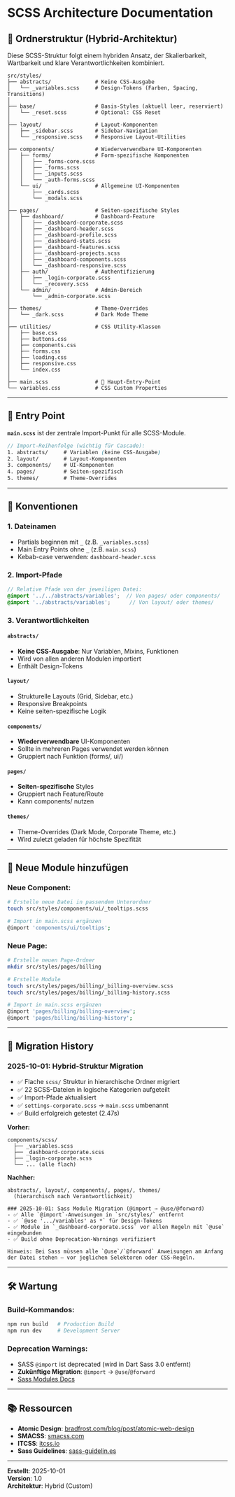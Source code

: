 # SCSS Architecture Documentation

## 📁 Ordnerstruktur (Hybrid-Architektur)

Diese SCSS-Struktur folgt einem hybriden Ansatz, der Skalierbarkeit, Wartbarkeit und klare Verantwortlichkeiten kombiniert.

```
src/styles/
├── abstracts/              # Keine CSS-Ausgabe
│   └── _variables.scss     # Design-Tokens (Farben, Spacing, Transitions)
│
├── base/                   # Basis-Styles (aktuell leer, reserviert)
│   └── _reset.scss         # Optional: CSS Reset
│
├── layout/                 # Layout-Komponenten
│   ├── _sidebar.scss       # Sidebar-Navigation
│   └── _responsive.scss    # Responsive Layout-Utilities
│
├── components/             # Wiederverwendbare UI-Komponenten
│   ├── forms/              # Form-spezifische Komponenten
│   │   ├── _forms-core.scss
│   │   ├── _forms.scss
│   │   ├── _inputs.scss
│   │   └── _auth-forms.scss
│   └── ui/                 # Allgemeine UI-Komponenten
│       ├── _cards.scss
│       └── _modals.scss
│
├── pages/                  # Seiten-spezifische Styles
│   ├── dashboard/          # Dashboard-Feature
│   │   ├── _dashboard-corporate.scss
│   │   ├── _dashboard-header.scss
│   │   ├── _dashboard-profile.scss
│   │   ├── _dashboard-stats.scss
│   │   ├── _dashboard-features.scss
│   │   ├── _dashboard-projects.scss
│   │   ├── _dashboard-components.scss
│   │   └── _dashboard-responsive.scss
│   ├── auth/               # Authentifizierung
│   │   ├── _login-corporate.scss
│   │   └── _recovery.scss
│   └── admin/              # Admin-Bereich
│       └── _admin-corporate.scss
│
├── themes/                 # Theme-Overrides
│   └── _dark.scss          # Dark Mode Theme
│
├── utilities/              # CSS Utility-Klassen
│   ├── base.css
│   ├── buttons.css
│   ├── components.css
│   ├── forms.css
│   ├── loading.css
│   ├── responsive.css
│   └── index.css
│
├── main.scss               # 🎯 Haupt-Entry-Point
└── variables.css           # CSS Custom Properties
```

---

## 🎯 Entry Point

**`main.scss`** ist der zentrale Import-Punkt für alle SCSS-Module.

```scss
// Import-Reihenfolge (wichtig für Cascade):
1. abstracts/     # Variablen (keine CSS-Ausgabe)
2. layout/        # Layout-Komponenten
3. components/    # UI-Komponenten
4. pages/         # Seiten-spezifisch
5. themes/        # Theme-Overrides
```

---

## 📖 Konventionen

### 1. **Dateinamen**
- Partials beginnen mit `_` (z.B. `_variables.scss`)
- Main Entry Points ohne `_` (z.B. `main.scss`)
- Kebab-case verwenden: `dashboard-header.scss`

### 2. **Import-Pfade**
```scss
// Relative Pfade von der jeweiligen Datei:
@import '../../abstracts/variables';  // Von pages/ oder components/
@import '../abstracts/variables';      // Von layout/ oder themes/
```

### 3. **Verantwortlichkeiten**

#### `abstracts/`
- **Keine CSS-Ausgabe**: Nur Variablen, Mixins, Funktionen
- Wird von allen anderen Modulen importiert
- Enthält Design-Tokens

#### `layout/`
- Strukturelle Layouts (Grid, Sidebar, etc.)
- Responsive Breakpoints
- Keine seiten-spezifische Logik

#### `components/`
- **Wiederverwendbare** UI-Komponenten
- Sollte in mehreren Pages verwendet werden können
- Gruppiert nach Funktion (forms/, ui/)

#### `pages/`
- **Seiten-spezifische** Styles
- Gruppiert nach Feature/Route
- Kann components/ nutzen

#### `themes/`
- Theme-Overrides (Dark Mode, Corporate Theme, etc.)
- Wird zuletzt geladen für höchste Spezifität

---

## 🚀 Neue Module hinzufügen

### Neue Component:
```bash
# Erstelle neue Datei in passendem Unterordner
touch src/styles/components/ui/_tooltips.scss

# Import in main.scss ergänzen
@import 'components/ui/tooltips';
```

### Neue Page:
```bash
# Erstelle neuen Page-Ordner
mkdir src/styles/pages/billing

# Erstelle Module
touch src/styles/pages/billing/_billing-overview.scss
touch src/styles/pages/billing/_billing-history.scss

# Import in main.scss ergänzen
@import 'pages/billing/billing-overview';
@import 'pages/billing/billing-history';
```

---

## 🔄 Migration History

### 2025-10-01: Hybrid-Struktur Migration
- ✅ Flache `scss/` Struktur in hierarchische Ordner migriert
- ✅ 22 SCSS-Dateien in logische Kategorien aufgeteilt
- ✅ Import-Pfade aktualisiert
- ✅ `settings-corporate.scss` → `main.scss` umbenannt
- ✅ Build erfolgreich getestet (2.47s)

**Vorher:**
```
components/scss/
  ├── _variables.scss
  ├── _dashboard-corporate.scss
  ├── _login-corporate.scss
  └── ... (alle flach)
```

**Nachher:**
```
abstracts/, layout/, components/, pages/, themes/
  (hierarchisch nach Verantwortlichkeit)

### 2025-10-01: Sass Module Migration (@import → @use/@forward)
- ✅ Alle `@import`-Anweisungen in `src/styles/` entfernt
- ✅ `@use '.../variables' as *` für Design-Tokens
- ✅ Module in `_dashboard-corporate.scss` vor allen Regeln mit `@use` eingebunden
- ✅ Build ohne Deprecation-Warnings verifiziert

Hinweis: Bei Sass müssen alle `@use`/`@forward` Anweisungen am Anfang der Datei stehen – vor jeglichen Selektoren oder CSS-Regeln.
```

---

## 🛠️ Wartung

### Build-Kommandos:
```bash
npm run build   # Production Build
npm run dev     # Development Server
```

### Deprecation Warnings:
- SASS `@import` ist deprecated (wird in Dart Sass 3.0 entfernt)
- **Zukünftige Migration**: `@import` → `@use`/`@forward`
- [Sass Modules Docs](https://sass-lang.com/documentation/at-rules/use)

---

## 📚 Ressourcen

- **Atomic Design**: [bradfrost.com/blog/post/atomic-web-design](https://bradfrost.com/blog/post/atomic-web-design/)
- **SMACSS**: [smacss.com](https://smacss.com/)
- **ITCSS**: [itcss.io](https://itcss.io/)
- **Sass Guidelines**: [sass-guidelin.es](https://sass-guidelin.es/)

---

**Erstellt**: 2025-10-01  
**Version**: 1.0  
**Architektur**: Hybrid (Custom)
